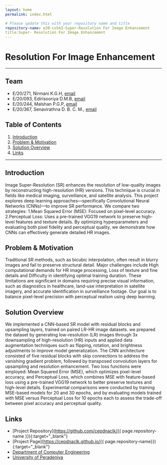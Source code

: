 ```yaml
---
layout: home
permalink: index.html

# Please update this with your repository name and title
repository-name: e20-co543-Super-Resolution For Image Enhancement
title:Super- Resolution For Image Enhancement
---
```


[comment]: # "This is the standard layout for the project, but you can clean this and use your own template"

# Resolution For Image Enhancement

---

<!-- 
This is a sample image, to show how to add images to your page. To learn more options, please refer [this](https://projects.ce.pdn.ac.lk/docs/faq/how-to-add-an-image/)

![Sample Image](./images/sample.png)
 -->

## Team
-  E/20/271, Nirmani K.G.H, [email](mailto:e200271@eng.pdn.ac.lk)
-  E/20/093, Edirisooriya D.M.B, [email](mailto:e20093@eng.pdn.ac.lk)
-  E/20/244, Malshan P.G.P, [email](mailto:e200244@eng.pdn.ac.lk)
-  E/20/367, Senavirathna D. B. C. M., [email](mailto:e20367@eng.pdn.ac.lk)


## Table of Contents
1. [Introduction](#introduction)
2. [Problem & Motivation](#problem)
3. [Solution Overview](#solution)
4. [Links](#links)

---

## Introduction
Image Super-Resolution (SR) enhances the resolution of low-quality images by reconstructing high-resolution (HR) versions. This technique is crucial in fields like medical imaging, surveillance, and satellite analysis. This project explores deep learning approaches—specifically Convolutional Neural Networks (CNNs)—to improve SR performance. We compare two strategies:
  1.Mean Squared Error (MSE): Focused on pixel-level accuracy.
  2.Perceptual Loss: Uses a pre-trained VGG19 network to preserve high-level features and texture details.
By optimizing hyperparameters and evaluating both pixel fidelity and perceptual quality, we demonstrate how CNNs can effectively generate detailed HR images.

## Problem & Motivation
Traditional SR methods, such as bicubic interpolation, often result in blurry images and fail to preserve structural detail. Major challenges include High computational demands for HR image processing, Loss of texture and fine details and Difficulty in identifying optimal training duration. These limitations are significant in domains requiring precise visual information, such as diagnostics in healthcare, land-use interpretation in satellite imagery, and accurate identification in surveillance footage. Our goal is to balance pixel-level precision with perceptual realism using deep learning.

## Solution Overview
We implemented a CNN-based SR model with residual blocks and upsampling layers, trained on paired LR-HR image datasets.
we prepared the dataset by generating low-resolution (LR) images through 3x downsampling of high-resolution (HR) inputs and applied data augmentation techniques such as flipping, rotation, and brightness adjustments to improve model generalization. The CNN architecture consisted of five residual blocks with skip connections to address the vanishing gradient problem, followed by transposed convolution layers for upsampling and resolution enhancement. Two loss functions were employed: Mean Squared Error (MSE), which optimizes pixel-level accuracy, and Perceptual Loss, which combines MSE with feature-based loss using a pre-trained VGG19 network to better preserve textures and high-level details. Experimental comparisons were conducted by training MSE-based models for 20 and 30 epochs, and by evaluating models trained with MSE versus Perceptual Loss for 10 epochs each to assess the trade-off between pixel accuracy and perceptual quality.


## Links

- [Project Repository](https://github.com/cepdnaclk/{{ page.repository-name }}){:target="_blank"}
- [Project Page](https://cepdnaclk.github.io/{{ page.repository-name}}){:target="_blank"}
- [Department of Computer Engineering](http://www.ce.pdn.ac.lk/)
- [University of Peradeniya](https://eng.pdn.ac.lk/)


[//]: # (Please refer this to learn more about Markdown syntax)
[//]: # (https://github.com/adam-p/markdown-here/wiki/Markdown-Cheatsheet)
